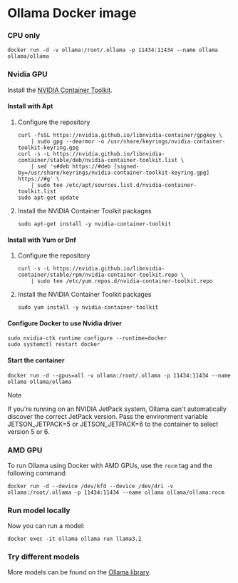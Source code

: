 # Ollama Docker image

### CPU only

```shell
docker run -d -v ollama:/root/.ollama -p 11434:11434 --name ollama ollama/ollama
```

### Nvidia GPU
Install the [NVIDIA Container Toolkit](https://docs.nvidia.com/datacenter/cloud-native/container-toolkit/latest/install-guide.html#installation).

#### Install with Apt
1.  Configure the repository

    ```shell
    curl -fsSL https://nvidia.github.io/libnvidia-container/gpgkey \
        | sudo gpg --dearmor -o /usr/share/keyrings/nvidia-container-toolkit-keyring.gpg
    curl -s -L https://nvidia.github.io/libnvidia-container/stable/deb/nvidia-container-toolkit.list \
        | sed 's#deb https://#deb [signed-by=/usr/share/keyrings/nvidia-container-toolkit-keyring.gpg] https://#g' \
        | sudo tee /etc/apt/sources.list.d/nvidia-container-toolkit.list
    sudo apt-get update
    ```

2.  Install the NVIDIA Container Toolkit packages

    ```shell
    sudo apt-get install -y nvidia-container-toolkit
    ```

#### Install with Yum or Dnf
1.  Configure the repository

    ```shell
    curl -s -L https://nvidia.github.io/libnvidia-container/stable/rpm/nvidia-container-toolkit.repo \
        | sudo tee /etc/yum.repos.d/nvidia-container-toolkit.repo
    ```

2. Install the NVIDIA Container Toolkit packages

    ```shell
    sudo yum install -y nvidia-container-toolkit
    ```

#### Configure Docker to use Nvidia driver

```shell
sudo nvidia-ctk runtime configure --runtime=docker
sudo systemctl restart docker
```

#### Start the container

```shell
docker run -d --gpus=all -v ollama:/root/.ollama -p 11434:11434 --name ollama ollama/ollama
```

> [!NOTE]  
> If you're running on an NVIDIA JetPack system, Ollama can't automatically discover the correct JetPack version. Pass the environment variable JETSON_JETPACK=5 or JETSON_JETPACK=6 to the container to select version 5 or 6.

### AMD GPU

To run Ollama using Docker with AMD GPUs, use the `rocm` tag and the following command:

```shell
docker run -d --device /dev/kfd --device /dev/dri -v ollama:/root/.ollama -p 11434:11434 --name ollama ollama/ollama:rocm
```

### Run model locally

Now you can run a model:

```shell
docker exec -it ollama ollama run llama3.2
```

### Try different models

More models can be found on the [Ollama library](https://ollama.com/library).

